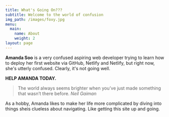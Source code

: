 ```yaml
---
title: What's Going On???
subtitle: Welcome to the world of confusion
img_path: /images/foxy.jpg
menu:
  main:
    name: About
    weight: 2
layout: page
---
```

**Amanda Soo** is a very confused aspiring web developer trying to learn how to deploy her first website via GitHub, Netlify and Netlify, but right now, she's utterly confused. Clearly, it's not going well.

**HELP AMANDA TODAY.**

> The world always seems brighter when you’ve just made something that wasn’t there before. <cite>Neil Gaiman</cite>

As a hobby, Amanda likes to make her life more complicated by diving into things sheis clueless about navigating. Like getting this site up and going.
